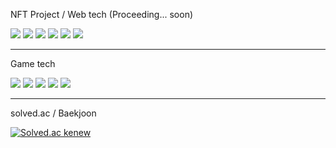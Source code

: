 NFT Project / Web tech (Proceeding... soon)   

<div align="left">
	<img src="https://img.shields.io/badge/Solidity-363636?style=flat&logo=Solidity&logoColor=white" />
	<img src="https://img.shields.io/badge/JavaScript-F7DF1E?style=flat&logo=JavaScript&logoColor=white" />
	<img src="https://img.shields.io/badge/TypeScript-1572B6?style=flat&logo=TypeScript&logoColor=white" />
	<img src="https://img.shields.io/badge/PYTHON-3776AB?style=flat&logo=PYTHON&logoColor=white" />
	<img src="https://img.shields.io/badge/HTML5-E34F26?style=flat&logo=HTML5&logoColor=white" />
	<img src="https://img.shields.io/badge/CSS3-1572B6?style=flat&logo=CSS3&logoColor=white" />
</div>   

---

Game tech   

<div align="left">
	<img src="https://img.shields.io/badge/Unity-3776AB?style=flat&logo=Unity&logoColor=#FFFFFF" />
  <img src="https://img.shields.io/badge/C%23-3f8324?style=flat-square&logo=C%20Sharp&logoColor=white"/> 
	<img src="https://img.shields.io/badge/C++-00599C?style=flat-square&logo=C%2B%2B&logoColor=white"/> 
  <img src="https://img.shields.io/badge/C-A8B9CC?style=flat-square&logo=C&logoColor=white"/>
  <img src="https://img.shields.io/badge/Java-E34F26?style=flat-square&logo=Java&logoColor=white"/>
</div>   

--- 
solved.ac / Baekjoon   

[![Solved.ac 
kenew](http://mazassumnida.wtf/api/mini/generate_badge?boj=kenew)](https://solved.ac/kenew)
